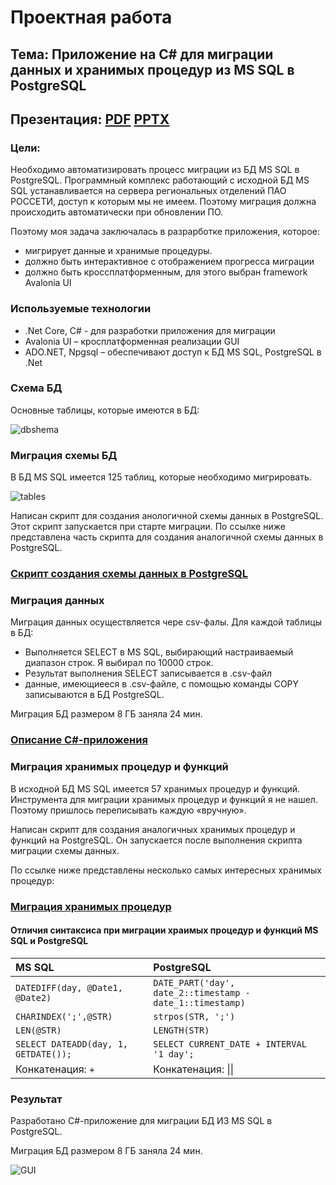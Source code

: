 # Проектная работа

## Тема: Приложение на C# для миграции данных и хранимых процедур из MS SQL в PostgreSQL

## Презентация: [PDF](Презентация_проект_Марков_А.pdf)  [PPTX](Презентация_проект_Марков_А.pptx)

### Цели:
Необходимо автоматизировать процесс миграции из БД MS SQL в PostgreSQL.
Программный комплекс работающий с исходной БД MS SQL устанавливается на сервера региональных отделений ПАО РОССЕТИ, доступ к которым мы не имеем.
Поэтому миграция должна происходить автоматически при обновлении ПО.

Поэтому моя задача заключалась в разрарботке приложения, которое:
* мигрирует данные и хранимые процедуры.
* должно быть интерактивное с отображением прогресса миграции
* должно быть кроссплатформенным, для этого выбран framework Avalonia UI

### Используемые технологии

* .Net Core, C# - для разработки приложения для миграции
* Avalonia UI – кросплатформенная реализации GUI
* ADO.NET, Npgsql – обеспечивают доступ к БД MS SQL, PostgreSQL в .Net

### Схема БД
Основные таблицы, которые имеются в БД:

<image src="images/dbshema.png" alt="dbshema">

### Миграция схемы БД
В БД MS SQL имеется 125 таблиц, которые необходимо мигрировать.

<image src="images/tables.png" alt="tables">

Написан скрипт для создания анологичной схемы данных в PostgreSQL. Этот скрипт запускается при старте миграции.
По ссылке ниже представлена часть скрипта для создания аналогичной схемы данных в PostgreSQL.

### [Скрипт создания схемы данных в PostgreSQL](DbCreateScript.md)

### Миграция данных
Миграция данных осуществляется чере csv-фалы.
Для каждой таблицы в БД:
* Выполняется SELECT в MS SQL, выбирающий настраиваемый диапазон строк. Я выбирал по 10000 строк.
* Результат выполнения SELECT записывается в .csv-файл 
* данные, имеющиееся в .csv-файле, с помощью команды COPY записываются в БД PostgreSQL.

Миграция БД размером 8 ГБ заняла 24 мин.

### [Описание C#-приложения](CSharpCode.md)

### Миграция хранимых процедур и функций
В исходной БД MS SQL имеется 57 хранимых процедур и функций.
Инструмента для миграции хранимых процедур и функций я не нашел. Поэтому пришлось переписывать каждую «вручную».

Написан скрипт для создания аналогичных хранимых процедур и функций на PostgreSQL. Он запускается после выполнения скрипта миграции схемы данных.

По ссылке ниже представлены несколько самых интересных хранимых процедур: 

### [Миграция хранимых процедур](ProcedureScript.md)

#### Отличия синтаксиса при миграции храимых процедур и функций MS SQL и PostgreSQL

| **MS SQL**                                | **PostgreSQL**                                                     |
| :---------------------------------------- | :------------------------------------------------------------------|
| ``` DATEDIFF(day, @Date1, @Date2) ```     | ``` DATE_PART('day', date_2::timestamp - date_1::timestamp) ```    |
| ``` CHARINDEX(';',@STR) ```               | ``` strpos(STR, ';') ```                                           |
| ``` LEN(@STR) ```                         | ``` LENGTH(STR) ```                                                |
| ``` SELECT DATEADD(day, 1, GETDATE()); ```| ``` SELECT CURRENT_DATE + INTERVAL '1 day'; ```                    |
| Конкатенация:  ` + `                      | Конкатенация:  &#124;&#124;                                        |

### Результат

Разработано C#-приложение для миграции БД ИЗ MS SQL в PostgreSQL.

Миграция БД размером 8 ГБ заняла 24 мин.

<image src="images/GUI.png" alt="GUI">
